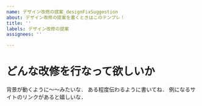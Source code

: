 ```yaml
---
name: デザイン改修の提案_designFixSuggestion
about: デザイン改修の提案を書くときはこのテンプレ！
title: ''
labels: デザイン改修の提案
assignees: ''

---
```


# どんな改修を行なって欲しいか
背景が動くように〜〜みたいな．
ある程度伝わるように書いてね．
例になるサイトのリンクがあると嬉しいな．
